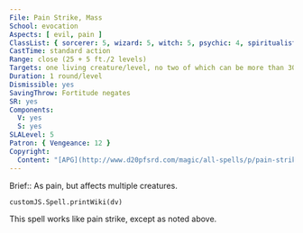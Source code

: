 ```yaml
---
File: Pain Strike, Mass
School: evocation
Aspects: [ evil, pain ]
ClassList: { sorcerer: 5, wizard: 5, witch: 5, psychic: 4, spiritualist: 5 }
CastTime: standard action
Range: close (25 + 5 ft./2 levels)
Targets: one living creature/level, no two of which can be more than 30 ft. apart
Duration: 1 round/level
Dismissible: yes
SavingThrow: Fortitude negates
SR: yes
Components:
  V: yes
  S: yes
SLALevel: 5
Patron: { Vengeance: 12 }
Copyright:
  Content: "[APG](http://www.d20pfsrd.com/magic/all-spells/p/pain-strike,-mass)"
---
```

Brief:: As pain, but affects multiple creatures.

```dataviewjs
customJS.Spell.printWiki(dv)
```

This spell works like pain strike, except as noted above.
